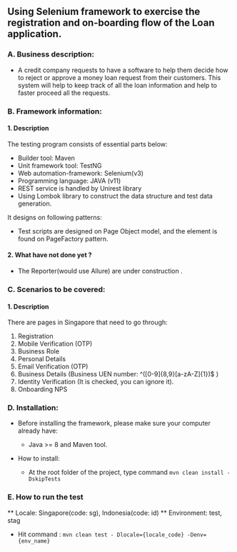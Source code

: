 ## Using Selenium framework to exercise the registration and on-boarding flow of the Loan application.

### A. Business description:

- A credit company requests to have a software to help them decide how to reject or
  approve a money loan request from their customers. This system will help to keep track of
  all the loan information and help to faster proceed all the requests.

### B. Framework information:

#### 1. Description
The testing program consists of essential parts below:
- Builder tool: Maven
- Unit framework tool: TestNG
- Web automation-framework: Selenium(v3)
- Programming language: JAVA (v11)
- REST service is handled by Unirest library
- Using Lombok library to construct the data structure and test data generation.

It designs on following patterns:

- Test scripts are designed on Page Object model, and the element is found on PageFactory pattern.


#### 2. What have not done yet ?

- The Reporter(would use Allure) are under construction .

### C. Scenarios to be covered:

#### 1. Description
There are pages in Singapore that need to go through:
1. Registration
2. Mobile Verification (OTP)
3. Business Role
4. Personal Details
5. Email Verification (OTP)
6. Business Details (Business UEN number: ^([0-9]{8,9}[a-zA-Z]{1})$ )
7. Identity Verification (It is checked, you can ignore it).
8. Onboarding NPS


### D. Installation:

- Before installing the framework, please make sure your computer already have:

  - Java >= 8 and Maven tool.
    
- How to install:

  - At the root folder of the project, type command `mvn clean install -DskipTests`
    
### E. How to run the test
 ** Locale: Singapore(code: sg), Indonesia(code: id)
 ** Environment: test, stag

- Hit command : `mvn clean test - Dlocale={locale_code} -Denv={env_name}`

